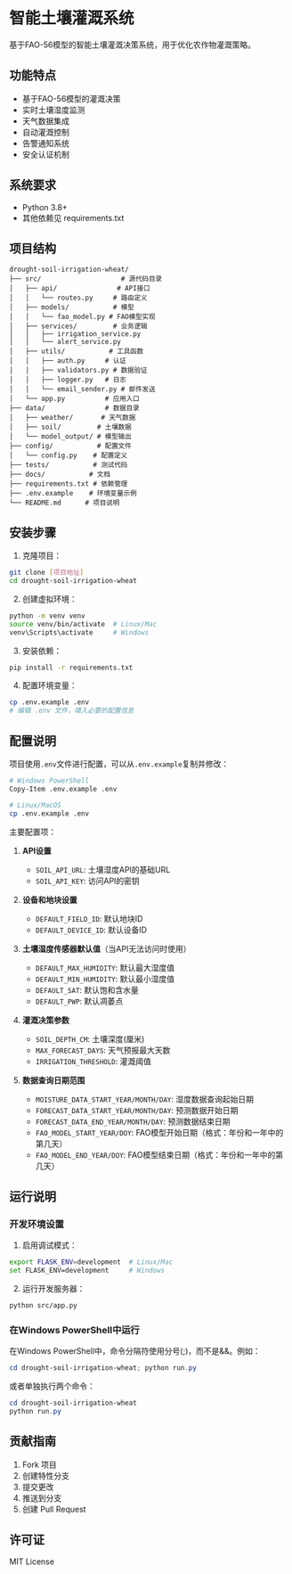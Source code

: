 # 智能土壤灌溉系统

基于FAO-56模型的智能土壤灌溉决策系统，用于优化农作物灌溉策略。

## 功能特点

- 基于FAO-56模型的灌溉决策
- 实时土壤湿度监测
- 天气数据集成
- 自动灌溉控制
- 告警通知系统
- 安全认证机制

## 系统要求

- Python 3.8+
- 其他依赖见 requirements.txt

## 项目结构

```
drought-soil-irrigation-wheat/
├── src/                    # 源代码目录
│   ├── api/               # API接口
│   │   └── routes.py     # 路由定义
│   ├── models/           # 模型
│   │   └── fao_model.py # FAO模型实现
│   ├── services/         # 业务逻辑
│   │   ├── irrigation_service.py
│   │   └── alert_service.py
│   ├── utils/           # 工具函数
│   │   ├── auth.py     # 认证
│   │   ├── validators.py # 数据验证
│   │   ├── logger.py   # 日志
│   │   └── email_sender.py # 邮件发送
│   └── app.py          # 应用入口
├── data/               # 数据目录
│   ├── weather/       # 天气数据
│   ├── soil/         # 土壤数据
│   └── model_output/ # 模型输出
├── config/           # 配置文件
│   └── config.py    # 配置定义
├── tests/           # 测试代码
├── docs/           # 文档
├── requirements.txt # 依赖管理
├── .env.example    # 环境变量示例
└── README.md      # 项目说明
```

## 安装步骤

1. 克隆项目：
```bash
git clone [项目地址]
cd drought-soil-irrigation-wheat
```

2. 创建虚拟环境：
```bash
python -m venv venv
source venv/bin/activate  # Linux/Mac
venv\Scripts\activate     # Windows
```

3. 安装依赖：
```bash
pip install -r requirements.txt
```

4. 配置环境变量：
```bash
cp .env.example .env
# 编辑 .env 文件，填入必要的配置信息
```

## 配置说明

项目使用`.env`文件进行配置，可以从`.env.example`复制并修改：

```bash
# Windows PowerShell
Copy-Item .env.example .env

# Linux/MacOS
cp .env.example .env
```

主要配置项：

1. **API设置**
   - `SOIL_API_URL`: 土壤湿度API的基础URL
   - `SOIL_API_KEY`: 访问API的密钥

2. **设备和地块设置**
   - `DEFAULT_FIELD_ID`: 默认地块ID
   - `DEFAULT_DEVICE_ID`: 默认设备ID

3. **土壤湿度传感器默认值**（当API无法访问时使用）
   - `DEFAULT_MAX_HUMIDITY`: 默认最大湿度值
   - `DEFAULT_MIN_HUMIDITY`: 默认最小湿度值
   - `DEFAULT_SAT`: 默认饱和含水量
   - `DEFAULT_PWP`: 默认凋萎点

4. **灌溉决策参数**
   - `SOIL_DEPTH_CM`: 土壤深度(厘米)
   - `MAX_FORECAST_DAYS`: 天气预报最大天数
   - `IRRIGATION_THRESHOLD`: 灌溉阈值

5. **数据查询日期范围**
   - `MOISTURE_DATA_START_YEAR/MONTH/DAY`: 湿度数据查询起始日期
   - `FORECAST_DATA_START_YEAR/MONTH/DAY`: 预测数据开始日期
   - `FORECAST_DATA_END_YEAR/MONTH/DAY`: 预测数据结束日期
   - `FAO_MODEL_START_YEAR/DOY`: FAO模型开始日期（格式：年份和一年中的第几天）
   - `FAO_MODEL_END_YEAR/DOY`: FAO模型结束日期（格式：年份和一年中的第几天）

## 运行说明

### 开发环境设置

1. 启用调试模式：
```bash
export FLASK_ENV=development  # Linux/Mac
set FLASK_ENV=development     # Windows
```

2. 运行开发服务器：
```bash
python src/app.py
```

### 在Windows PowerShell中运行

在Windows PowerShell中，命令分隔符使用分号(;)，而不是&&。例如：

```powershell
cd drought-soil-irrigation-wheat; python run.py
```

或者单独执行两个命令：

```powershell
cd drought-soil-irrigation-wheat
python run.py
```

## 贡献指南

1. Fork 项目
2. 创建特性分支
3. 提交更改
4. 推送到分支
5. 创建 Pull Request

## 许可证

MIT License 